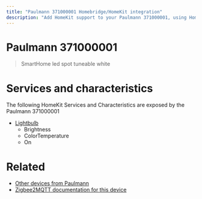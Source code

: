 ```yaml
---
title: "Paulmann 371000001 Homebridge/HomeKit integration"
description: "Add HomeKit support to your Paulmann 371000001, using Homebridge, Zigbee2MQTT and homebridge-z2m."
---
```

<!---
This file has been GENERATED using src/docgen/docgen.ts
DO NOT EDIT THIS FILE MANUALLY!
-->
# Paulmann 371000001
> SmartHome led spot tuneable white


# Services and characteristics
The following HomeKit Services and Characteristics are exposed by
the Paulmann 371000001

* [Lightbulb](../../light.md)
  * Brightness
  * ColorTemperature
  * On


# Related
* [Other devices from Paulmann](../index.md#paulmann)
* [Zigbee2MQTT documentation for this device](https://www.zigbee2mqtt.io/devices/371000001.html)